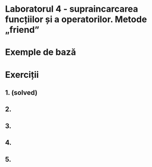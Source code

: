 # Laboratorul 4 - supraincarcarea funcțiilor și a operatorilor. Metode „friend”

# Exemple de bază



# Exerciții

## 1.  (solved)

## 2.  

## 3. 

## 4.

## 5.